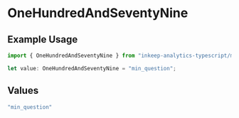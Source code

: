 # OneHundredAndSeventyNine

## Example Usage

```typescript
import { OneHundredAndSeventyNine } from "inkeep-analytics-typescript/models/operations";

let value: OneHundredAndSeventyNine = "min_question";
```

## Values

```typescript
"min_question"
```